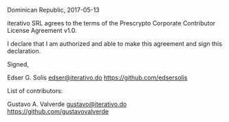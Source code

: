 Dominican Republic, 2017-05-13

iterativo SRL agrees to the terms of the Prescrypto Corporate Contributor License
Agreement v1.0.

I declare that I am authorized and able to make this agreement and sign this
declaration.

Signed,

Edser G. Solís edser@iterativo.do https://github.com/edsersolis

List of contributors:

Gustavo A. Valverde gustavo@iterativo.do https://github.com/gustavovalverde
